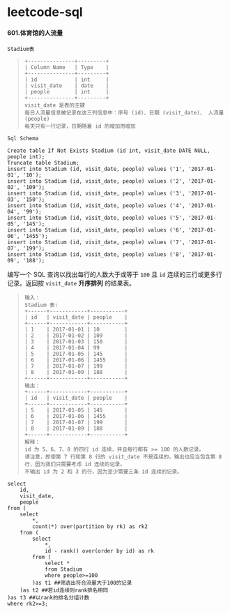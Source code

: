# leetcode-sql

#### 601.体育馆的人流量

`Stadium表`

> ```
> +---------------+---------+
> | Column Name   | Type    |
> +---------------+---------+
> | id            | int     |
> | visit_date    | date    |
> | people        | int     |
> +---------------+---------+
> visit_date 是表的主键
> 每日人流量信息被记录在这三列信息中：序号 (id)、日期 (visit_date)、 人流量 (people)
> 每天只有一行记录，日期随着 id 的增加而增加
> ```

`Sql Schema`

```mysql
Create table If Not Exists Stadium (id int, visit_date DATE NULL, people int);
Truncate table Stadium;
insert into Stadium (id, visit_date, people) values ('1', '2017-01-01', '10');
insert into Stadium (id, visit_date, people) values ('2', '2017-01-02', '109');
insert into Stadium (id, visit_date, people) values ('3', '2017-01-03', '150');
insert into Stadium (id, visit_date, people) values ('4', '2017-01-04', '99');
insert into Stadium (id, visit_date, people) values ('5', '2017-01-05', '145');
insert into Stadium (id, visit_date, people) values ('6', '2017-01-06', '1455');
insert into Stadium (id, visit_date, people) values ('7', '2017-01-07', '199');
insert into Stadium (id, visit_date, people) values ('8', '2017-01-09', '188');
```

编写一个 SQL 查询以找出每行的人数大于或等于 `100` 且 `id` 连续的三行或更多行记录。返回按 `visit_date` **升序排列** 的结果表。

> ```
> 输入：
> Stadium 表:
> +------+------------+-----------+
> | id   | visit_date | people    |
> +------+------------+-----------+
> | 1    | 2017-01-01 | 10        |
> | 2    | 2017-01-02 | 109       |
> | 3    | 2017-01-03 | 150       |
> | 4    | 2017-01-04 | 99        |
> | 5    | 2017-01-05 | 145       |
> | 6    | 2017-01-06 | 1455      |
> | 7    | 2017-01-07 | 199       |
> | 8    | 2017-01-09 | 188       |
> +------+------------+-----------+
> 输出：
> +------+------------+-----------+
> | id   | visit_date | people    |
> +------+------------+-----------+
> | 5    | 2017-01-05 | 145       |
> | 6    | 2017-01-06 | 1455      |
> | 7    | 2017-01-07 | 199       |
> | 8    | 2017-01-09 | 188       |
> +------+------------+-----------+
> 解释：
> id 为 5、6、7、8 的四行 id 连续，并且每行都有 >= 100 的人数记录。
> 请注意，即使第 7 行和第 8 行的 visit_date 不是连续的，输出也应当包含第 8 行，因为我们只需要考虑 id 连续的记录。
> 不输出 id 为 2 和 3 的行，因为至少需要三条 id 连续的记录。
> ```



```mysql
select
    id,
    visit_date,
    people
from (
    select
        *,
        count(*) over(partition by rk) as rk2
    from (
        select
            *,
            id - rank() over(order by id) as rk
        from (
            select *
            from Stadium
            where people>=100
        )as t1 ##筛选出符合流量大于100的记录
    )as t2 ##若id连续则rank排名相同
)as t3 ##以rank的排名分组计数
where rk2>=3;
```

